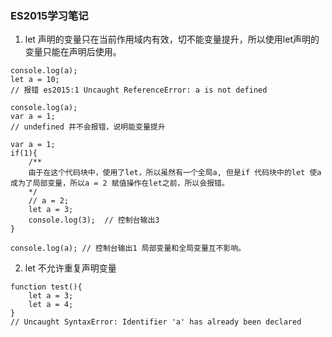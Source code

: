 ### ES2015学习笔记

1. let 声明的变量只在当前作用域内有效，切不能变量提升，所以使用let声明的变量只能在声明后使用。

```
console.log(a);
let a = 10;
// 报错 es2015:1 Uncaught ReferenceError: a is not defined

console.log(a);
var a = 1;
// undefined 并不会报错，说明能变量提升
```

```
var a = 1;
if(1){
    /**
    由于在这个代码块中，使用了let，所以虽然有一个全局a, 但是if 代码块中的let 使a成为了局部变量，所以a = 2 赋值操作在let之前，所以会报错。
    */
    // a = 2;
    let a = 3;
    console.log(3);  // 控制台输出3
}

console.log(a); // 控制台输出1 局部变量和全局变量互不影响。
```

2. let 不允许重复声明变量

```
function test(){
    let a = 3;
    let a = 4;
}
// Uncaught SyntaxError: Identifier 'a' has already been declared
```